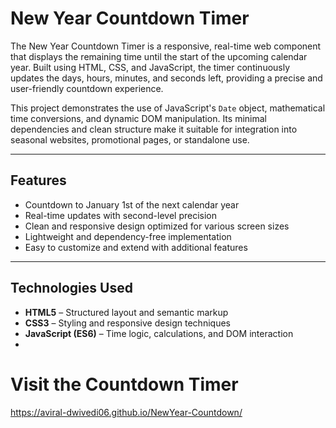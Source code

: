 # New Year Countdown Timer

The New Year Countdown Timer is a responsive, real-time web component that displays the remaining time until the start of the upcoming calendar year. Built using HTML, CSS, and JavaScript, the timer continuously updates the days, hours, minutes, and seconds left, providing a precise and user-friendly countdown experience.

This project demonstrates the use of JavaScript's `Date` object, mathematical time conversions, and dynamic DOM manipulation. Its minimal dependencies and clean structure make it suitable for integration into seasonal websites, promotional pages, or standalone use.

---

## Features

- Countdown to January 1st of the next calendar year
- Real-time updates with second-level precision
- Clean and responsive design optimized for various screen sizes
- Lightweight and dependency-free implementation
- Easy to customize and extend with additional features

---

## Technologies Used

- **HTML5** – Structured layout and semantic markup  
- **CSS3** – Styling and responsive design techniques  
- **JavaScript (ES6)** – Time logic, calculations, and DOM interaction
- 
# Visit the Countdown Timer
https://aviral-dwivedi06.github.io/NewYear-Countdown/




